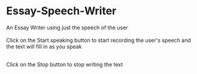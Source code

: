 # Essay-Speech-Writer
An Essay Writer using just the speech of the user
</br></br>
Click on the Start speaking button to start recording the user's speech and the text will fill in as you speak

</br>
Click on the Stop button to stop writing the text
